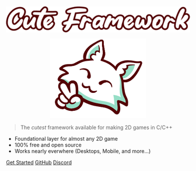 <p align="center"><img src=/assets/CF_Text_Hifi.png></p>
<p align="center"><img src=/assets/CF_Logo_Hifi.png></p>

> The _cutest_ framework available for making 2D games in C/C++

- Foundational layer for almost any 2D game
- 100% free and open source
- Works nearly everwhere (Desktops, Mobile, and more...)

[Get Started](getting_started)
[GitHub](https://github.com/RandyGaul/cute_framework/)
[Discord](https://discord.gg/ajWHTHz9)

